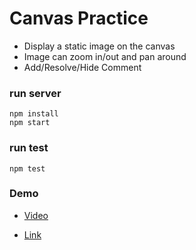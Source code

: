 # Canvas Practice

- Display a static image on the canvas
- Image can zoom in/out and pan around
- Add/Resolve/Hide Comment


### run server
```
npm install
npm start
```

### run test
```
npm test
```


### Demo

- [Video](https://youtu.be/Gk0qwMv9SCI)

- [Link](https://aleoliu566.github.io/Canvas-Practice/)
